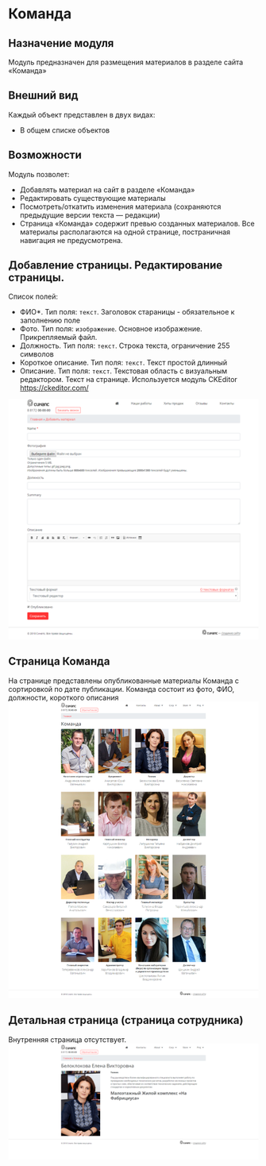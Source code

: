 # Команда
## Назначение модуля
Модуль предназначен для размещения материалов в разделе сайта «Команда»
## Внешний вид
Каждый объект представлен в двух видах:
- В общем списке объектов
## Возможности
Модуль позволет:
- Добавлять материал на сайт в разделе «Команда»
- Редактировать существующие материалы
- Посмотреть/откатить изменения материала (сохраняются предыдущие версии текста — редакции)
- Страница «Команда» содержит превью созданных материалов. Все материалы располагаются на одной странице, постраничная навигация не предусмотрена.
## Добавление страницы. Редактирование страницы.
Список полей:
- ФИО*. Тип поля: `текст`. Заголовок стараницы - обязательное к заполнению поле
- Фото. Тип поля: `изображение`. Основное изображение. Прикрепляемый файл.
- Должность. Тип поля: `текст`. Строка текста, ограничение 255 символов
- Короткое описание. Тип поля: `текст`. Текст простой длинный
- Описание. Тип поля: `текст`. Текстовая область с визуальным редактором. Текст на странице. Используется модуль CKEditor <https://ckeditor.com/>

<img src="https://github.com/synapse-studio/helper/blob/master/tz/commanda/team.png">

## Страница Команда
На странице представлены опубликованные материалы  Команда с сортировкой по дате публикации.
Команда состоит из фото, ФИО, должности, короткого описания
<img src="https://github.com/synapse-studio/helper/blob/master/tz/commanda/team_1.png">

## Детальная страница (страница сотрудника)
Внутренняя страница отсутствует.
<img src="https://github.com/synapse-studio/helper/blob/master/tz/commanda/team_3.png">

